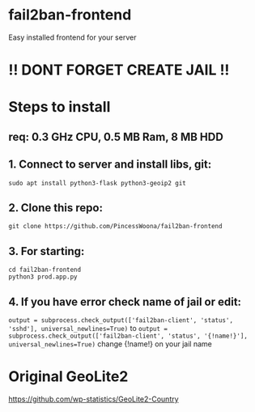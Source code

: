 # fail2ban-frontend
Easy installed frontend for your server

# !! DONT FORGET CREATE JAIL !!
# Steps to install
## req: 0.3 GHz CPU, 0.5 MB Ram, 8 MB HDD
## 1. Connect to server and install libs, git:
`sudo apt install python3-flask python3-geoip2 git`
## 2. Clone this repo:
`git clone https://github.com/PincessWoona/fail2ban-frontend`
## 3. For starting:
```
cd fail2ban-frontend
python3 prod.app.py
```
## 4. If you have error check name of jail or edit:
`output = subprocess.check_output(['fail2ban-client', 'status', 'sshd'], universal_newlines=True)`
to 
`output = subprocess.check_output(['fail2ban-client', 'status', '{!name!}'], universal_newlines=True)`
change {!name!} on your jail name

# Original GeoLite2
https://github.com/wp-statistics/GeoLite2-Country
